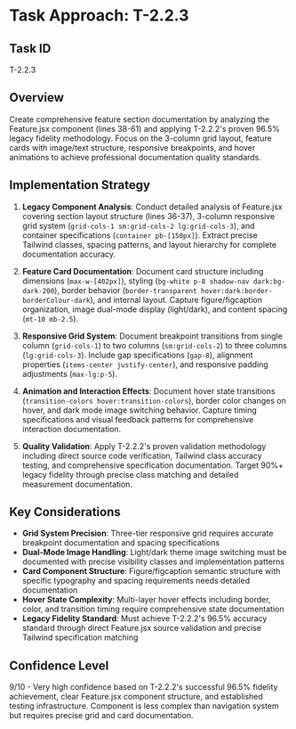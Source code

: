 # Task Approach: T-2.2.3

## Task ID
T-2.2.3

## Overview
Create comprehensive feature section documentation by analyzing the Feature.jsx component (lines 38-61) and applying T-2.2.2's proven 96.5% legacy fidelity methodology. Focus on the 3-column grid layout, feature cards with image/text structure, responsive breakpoints, and hover animations to achieve professional documentation quality standards.

## Implementation Strategy
1. **Legacy Component Analysis**: Conduct detailed analysis of Feature.jsx covering section layout structure (lines 36-37), 3-column responsive grid system (`grid-cols-1 sm:grid-cols-2 lg:grid-cols-3`), and container specifications (`container pb-[150px]`). Extract precise Tailwind classes, spacing patterns, and layout hierarchy for complete documentation accuracy.

2. **Feature Card Documentation**: Document card structure including dimensions (`max-w-[402px]`), styling (`bg-white p-8 shadow-nav dark:bg-dark-200`), border behavior (`border-transparent hover:dark:border-borderColour-dark`), and internal layout. Capture figure/figcaption organization, image dual-mode display (light/dark), and content spacing (`mt-10 mb-2.5`).

3. **Responsive Grid System**: Document breakpoint transitions from single column (`grid-cols-1`) to two columns (`sm:grid-cols-2`) to three columns (`lg:grid-cols-3`). Include gap specifications (`gap-8`), alignment properties (`items-center justify-center`), and responsive padding adjustments (`max-lg:p-5`).

4. **Animation and Interaction Effects**: Document hover state transitions (`transition-colors hover:transition-colors`), border color changes on hover, and dark mode image switching behavior. Capture timing specifications and visual feedback patterns for comprehensive interaction documentation.

5. **Quality Validation**: Apply T-2.2.2's proven validation methodology including direct source code verification, Tailwind class accuracy testing, and comprehensive specification documentation. Target 90%+ legacy fidelity through precise class matching and detailed measurement documentation.

## Key Considerations
- **Grid System Precision**: Three-tier responsive grid requires accurate breakpoint documentation and spacing specifications
- **Dual-Mode Image Handling**: Light/dark theme image switching must be documented with precise visibility classes and implementation patterns
- **Card Component Structure**: Figure/figcaption semantic structure with specific typography and spacing requirements needs detailed documentation
- **Hover State Complexity**: Multi-layer hover effects including border, color, and transition timing require comprehensive state documentation
- **Legacy Fidelity Standard**: Must achieve T-2.2.2's 96.5% accuracy standard through direct Feature.jsx source validation and precise Tailwind specification matching

## Confidence Level
9/10 - Very high confidence based on T-2.2.2's successful 96.5% fidelity achievement, clear Feature.jsx component structure, and established testing infrastructure. Component is less complex than navigation system but requires precise grid and card documentation.